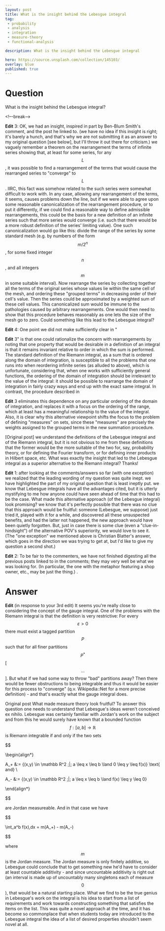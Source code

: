 ```yaml
---
layout: post
title: What is the insight behind the Lebesgue integral
tag:
 - probability
 - analysis
 - integration
 - measure-theory
 - functional-analysis

description: What is the insight behind the Lebesgue integral

hero: https://source.unsplash.com/collection/145103/
overlay: blue 
published: true
---
```


# Question 

What is the insight behind the Lebesgue integral?

<!–-break-–>




**Edit** 3: OK, we had an insight, inspired in part by Ben-Blum Smith's comment, and the post he linked to.  (we have no idea if this insight is right; it's barely a hunch, and that's why we are  not submitting it as an answer to my original question [see below], but I'll throw it out there for criticism.)  we vaguely remember a theorem on the rearrangement the terms of infinite series showing that, at least for some series, for any $$L$$, it was possible to find a rearrangement of the terms that would cause the rearranged series to "converge" to $$L$$.  IIRC, this fact was somehow related to the such series were somewhat difficult to work with.  In any case, allowing any rearrangement of the terms, it seems, causes problems down the line, but if we were able to agree upon some reasonable canonicalization of the rearrangement procedure, or to put it differently, if we could find a reasonable way to define admissible rearrangements, this could be the basis for a new definition of an infinite series such that more series would converge (i.e. such that there would be a more robust definition of the series' limiting value).  One such canonicalization would go like this: divide the range of the series by some standard mesh (e.g. by numbers of the form $$m/2^n$$, for some fixed integer $$n$$, and all integers $$m$$ in some suitable interval).  Now rearrange the series by collecting together all the terms of the original series whose values lie within the same cell of the mesh, and ordering these "grouped terms" in decreasing order of their cell's value.  Then the series could be approximated by a weighted sum of these cell values.  This canonicalized sum would be immune to the pathologies caused by arbitrary rearrangements.  One would then need to show that this procedure behaves reasonably as one lets the size of the mesh go to zero.  Could something like this lead to the Lebesgue integral?


**Edit** 4: One point we did not make sufficiently clear in "

**Edit** 3" is that one could rationalize the concern with rearrangements by noting that one property that would be desirable in a definition of an integral is that it remains invariant relative to order in which the sum is performed.  The standard definition of the Riemann integral, as a sum that is ordered along the domain of integration, is susceptible to all the problems that one runs into when reordering infinite series (as alluded to above), which is unfortunate, considering that, when one works with sufficiently general functions, the ordering of the domain of integration should be irrelevant to the value of the integral: it should be possible to rearrange the domain of integration in fairly crazy ways and end up with the exact same integral.  In contrast, the procedure described in 

**Edit** 3 eliminates this dependence on any particular ordering of the domain of integration, and replaces it with a focus on the ordering of the range, which at least has a meaningful relationship to the value of the integral.  Also, it is clear why this alternative viewpoint shifts the focus to the problem of defining "measures" on sets, since these "measures" are precisely the weights assigned to the grouped terms in the new summation procedure.

[Original post]
we understand the definitions of the Lebesgue integral and of the Riemann integral, but it is not obvious to me from these definitions that the former would be the more suitable of the two for, say, probability theory, or for defining the Fourier transform, or for defining inner products in Hilbert space, etc.  What was exactly the insight that led to the Lebesgue integral as a superior alternative to the Riemann integral?
Thanks!



**Edit** 1: after looking at the comments/answers so far (with one exception) we realized that the leading wording of my question was quite inept.  we have  highlighted the part of my original question that is least ineptly put.  we know that Lebesgue integrals have all the advantages cited, but it is utterly mystifying to me how anyone could have seen ahead of time that this had to be the case.  What made this alternative approach (of the Lebesgue integral) look promising?  we know that it's perfectly possible that there was no clue that this approach would be fruitful: someone (Lebesgue, we suppose) just tried it, played with it for a while, and discovered all these unsuspected benefits, and had the latter not happened, the new approach would have been quietly forgotten.  But, just in case there is some clue (even a "clue-in-hindsight") of the alternative POV's superiority, we would love to see it.  (The "one exception" we mentioned above is Christian Blatter's answer, which goes in the direction we was trying to get at, but I'd like to give my question a second shot.)


**Edit** 2: To be fair to the commenters, we have not finished digesting all the previous posts linked to in the comments; they may very well be what we was looking for.  (In particular, the one with the metaphor featuring a shop owner, etc., may be just the thing.)
.

# Answer 




**Edit** (in response to your 3rd edit)
It seems you're really close to considering the concept of the gauge integral. One of the problems with the Riemann integral is that the definition is very restrictive: For every $$\varepsilon > 0$$ there must exist a tagged partition $$P$$ such that for all finer partitions $$P^*$$ [$$\ldots$$].
But what if we had some way to throw "bad" partitions away? Then there would be fewer obstructions to being integrable and thus it would be easier for this process to "converge" (q.v. Wikipedia::Net for a more precise definition) - and that's exactly what the gauge integral does.

Original post
What made measure theory look fruitful? To answer this question one needs to understand that Lebesgue's ideas weren't conceived ex nihilo. Lebesgue was certainly familiar with Jordan's work on the subject and from this he would surely have known that a bounded function $$f: [a,b] \to \mathbb R$$ is Riemann integrable if and only if the two sets 


$$

\begin{align*}
A_+ &:= \{(x,y) \in \mathbb R^2 \;|\; a \leq x \leq b \land 0 \leq y \leq f(x)\} \text{ and} \\
A_- &:= \{(x,y) \in \mathbb R^2 \;|\; a \leq x \leq b \land f(x) \leq y \leq 0\}
\end{align*}

$$


are Jordan measureable. And in that case we have 


$$

\int_a^b f(x)\,dx = m(A_+) - m(A_-)

$$


where $$m$$ is the Jordan measure.
The Jordan measure is only finitely additive, so Lebesgue could conclude that to get something new he'd have to consider at least countable additivity - and since uncountable additivity is right out (an interval is made up of uncountably many singletons each of measure $$0$$), that would be a natural starting place.
What we find to be the true genius in Lebesgue's work on the integral is his idea to start from a list of requirements and work towards constructing something that satisfies the items on the list. This was quite a novel approach at the time, and it has become so commonplace that when students today are introduced to the Lebesgue integral the idea of a list of desired properties shouldn't seem novel at all.

